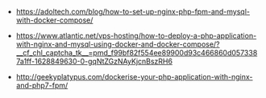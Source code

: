 - https://adoltech.com/blog/how-to-set-up-nginx-php-fpm-and-mysql-with-docker-compose/

- https://www.atlantic.net/vps-hosting/how-to-deploy-a-php-application-with-nginx-and-mysql-using-docker-and-docker-compose/?__cf_chl_captcha_tk__=pmd_f99bf82f554ee89900d93c466860d0573387a1ff-1628849630-0-gqNtZGzNAyKjcnBszRH6

- http://geekyplatypus.com/dockerise-your-php-application-with-nginx-and-php7-fpm/